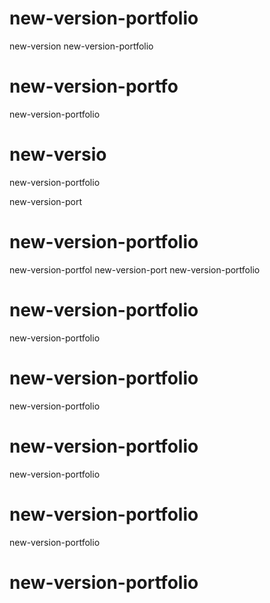 # new-version-portfolio
new-version
new-version-portfolio

# new-version-portfo

new-version-portfolio
# new-versio

new-version-portfolio

new-version-port
# new-version-portfolio
new-version-portfol
new-version-port
new-version-portfolio
# new-version-portfolio

new-version-portfolio

# new-version-portfolio
new-version-portfolio

# new-version-portfolio
new-version-portfolio

# new-version-portfolio
new-version-portfolio

# new-version-portfolio

